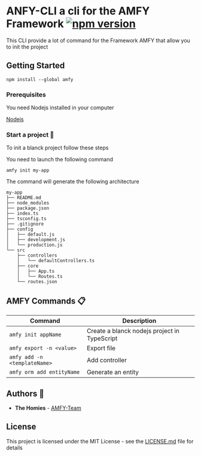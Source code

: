 # ANFY-CLI a cli for the AMFY Framework [![npm version](https://badge.fury.io/js/amfy-cli.svg)](https://badge.fury.io/js/amfy-cli)

This CLI provide a lot of command for the Framework AMFY that allow you to init the project

## Getting Started 

```
npm install --global amfy
```

### Prerequisites

You need Nodejs installed in your computer

[Nodejs](https://nodejs.org/en/download/)


### Start a project :rocket:

To init a blanck project follow these steps

You need to launch the following command
```
amfy init my-app
```
The command will generate the following architecture 

```
my-app
├── README.md
├── node_modules
├── package.json
├── index.ts
├── tsconfig.ts
├── .gitignore
├── config
│   ├── default.js
│   ├── development.js
│   └── production.js
└── src
    ├── controllers
    │   └── defaultControllers.ts
    ├── core
    │   ├── App.ts
    │   └── Routes.ts
    └── routes.json
```

## AMFY Commands :clipboard:
| Command | Description |
|---|---|
| ```amfy init appName``` | Create a blanck nodejs project in TypeScript |
|```amfy export -n <value>```| Export file |
|```amfy add -n <templateName>```| Add controller |
| ```amfy orm add entityName``` | Generate an entity |


## Authors :space_invader:

* **The Homies** - [AMFY-Team](https://github.com/orgs/amfyWebService/teams/amfy)


## License

This project is licensed under the MIT License - see the [LICENSE.md](LICENSE.md) file for details

